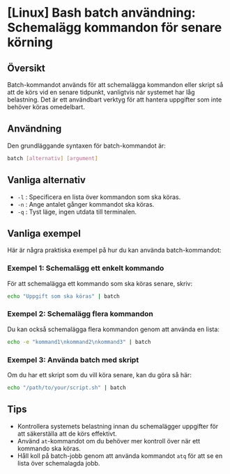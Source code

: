 # [Linux] Bash batch användning: Schemalägg kommandon för senare körning

## Översikt
Batch-kommandot används för att schemalägga kommandon eller skript så att de körs vid en senare tidpunkt, vanligtvis när systemet har låg belastning. Det är ett användbart verktyg för att hantera uppgifter som inte behöver köras omedelbart.

## Användning
Den grundläggande syntaxen för batch-kommandot är:

```bash
batch [alternativ] [argument]
```

## Vanliga alternativ
- `-l` : Specificera en lista över kommandon som ska köras.
- `-n` : Ange antalet gånger kommandot ska köras.
- `-q` : Tyst läge, ingen utdata till terminalen.

## Vanliga exempel
Här är några praktiska exempel på hur du kan använda batch-kommandot:

### Exempel 1: Schemalägg ett enkelt kommando
För att schemalägga ett kommando som ska köras senare, skriv:

```bash
echo "Uppgift som ska köras" | batch
```

### Exempel 2: Schemalägg flera kommandon
Du kan också schemalägga flera kommandon genom att använda en lista:

```bash
echo -e "kommand1\nkommand2\nkommand3" | batch
```

### Exempel 3: Använda batch med skript
Om du har ett skript som du vill köra senare, kan du göra så här:

```bash
echo "/path/to/your/script.sh" | batch
```

## Tips
- Kontrollera systemets belastning innan du schemalägger uppgifter för att säkerställa att de körs effektivt.
- Använd `at`-kommandot om du behöver mer kontroll över när ett kommando ska köras.
- Håll koll på batch-jobb genom att använda kommandot `atq` för att se en lista över schemalagda jobb.